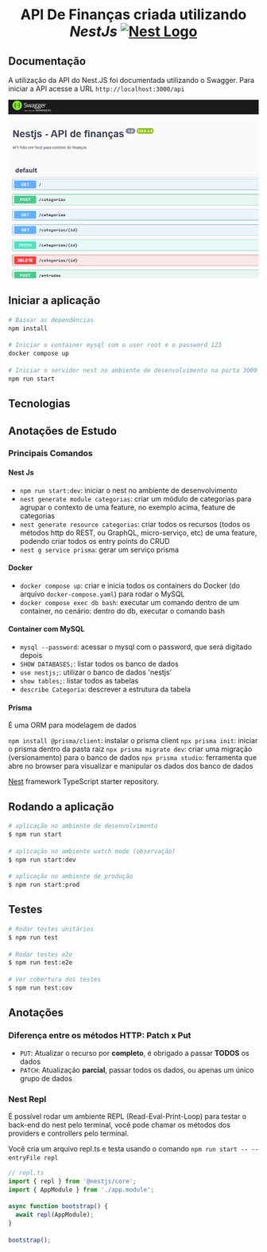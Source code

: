<h1 align="center">
  API De Finanças criada utilizando <i> NestJs </i>
  <a href="http://nestjs.com/" target="blank"><img src="https://nestjs.com/img/logo-small.svg" width="32" alt="Nest Logo" /></a>
</h1>

## Documentação

A utilização da API do Nest.JS foi documentada utilizando o Swagger. Para iniciar a API acesse a URL `http://localhost:3000/api`

<img src="./.github/images/swagger-ui.PNG">

## Iniciar a aplicação

```bash
# Baixar as dependências
npm install

# Iniciar o container mysql com o user root e o password 123
docker compose up

# Iniciar o servidor nest no ambiente de desenvolvimento na porta 3000
npm run start
```

## Tecnologias

## Anotações de Estudo

### Principais Comandos

#### Nest Js

- `npm run start:dev`: iniciar o nest no ambiente de desenvolvimento
- `nest generate module categorias`: criar um módulo de categorias para agrupar o contexto de uma feature, no exemplo acima, feature de categorias
- `nest generate resource categorias`: criar todos os recursos (todos os métodos http do REST, ou GraphQL, micro-serviço, etc) de uma feature, podendo criar todos os entry points do CRUD
- `nest g service prisma`: gerar um serviço prisma

#### Docker

- `docker compose up`: criar e inicia todos os containers do Docker (do arquivo `docker-compose.yaml`) para rodar o MySQL
- `docker compose exec db bash`: executar um comando dentro de um container, no cenário: dentro do db, executar o comando bash

#### Container com MySQL

- `mysql --password`: acessar o mysql com o password, que será digitado depois
- `SHOW DATABASES;`: listar todos os banco de dados
- `use nestjs;`: utilizar o banco de dados 'nestjs'
- `show tables;`: listar todos as tabelas
- `describe Categoria`: descrever a estrutura da tabela

#### Prisma

É uma ORM para modelagem de dados

`npm install @prisma/client`: instalar o prisma client
`npx prisma init`: iniciar o prisma dentro da pasta raiz
`npx prisma migrate dev`: criar uma migração (versionamento) para o banco de dados
`npx prisma studio`: ferramenta que abre no browser para visualizar e manipular os dados dos banco de dados

[Nest](https://github.com/nestjs/nest) framework TypeScript starter repository.

## Rodando a aplicação

```bash
# aplicação no ambiente de desenvolvimento
$ npm run start

# aplicação no ambiente watch mode (observação)
$ npm run start:dev

# aplicação no ambiente de produção
$ npm run start:prod
```

## Testes

```bash
# Rodar testes unitários
$ npm run test

# Rodar testes e2e
$ npm run test:e2e

# Ver cobertura dos testes
$ npm run test:cov
```

## Anotações

### Diferença entre os métodos HTTP: Patch x Put

- `PUT`: Atualizar o recurso por **completo**, é obrigado a passar **TODOS** os dados
- `PATCH`: Atualização **parcial**, passar todos os dados, ou apenas um único grupo de dados

### Nest Repl

É possível rodar um ambiente REPL (Read-Eval-Print-Loop) para testar o back-end do nest pelo terminal, você pode chamar os métodos dos providers e controllers pelo terminal.

Você cria um arquivo repl.ts e testa usando o comando `npm run start -- --entryFile repl`

```ts
// repl.ts
import { repl } from '@nestjs/core';
import { AppModule } from './app.module';

async function bootstrap() {
  await repl(AppModule);
}

bootstrap();
```
